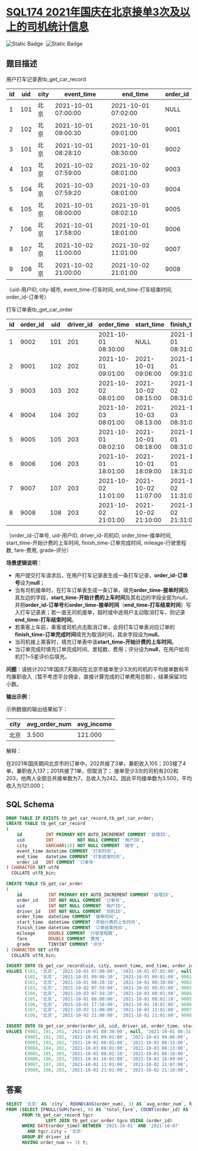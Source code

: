 # [SQL174 2021年国庆在北京接单3次及以上的司机统计信息](https://www.nowcoder.com/practice/992783fd80f746d49e790d33ee537c19?tpId=268&tqId=2290884&ru=%2Fpractice%2F992783fd80f746d49e790d33ee537c19&qru=%2Fta%2Fsql-factory-interview%2Fquestion-ranking&sourceUrl=%2Fexam%2Foj)

<div style="display:flex;">
  <img style="margin-right: 8px;" alt="Static Badge" src="https://img.shields.io/badge/%E9%9A%BE%E5%BA%A6-%E7%AE%80%E5%8D%95-%2351b8b8?style=flat">
  <img style="margin-right: 8px;" alt="Static Badge" src="https://img.shields.io/badge/%E6%95%B0%E6%8D%AE%E5%BA%93-%23b1b3b8?style=flat">
</div>


## 题目描述

用户打车记录表tb_get_car_record

| id   | uid  | city | event_time          | end_time            | order_id |
| ---- | ---- | ---- | ------------------- | ------------------- | -------- |
| 1    | 101  | 北京 | 2021-10-01 07:00:00 | 2021-10-01 07:02:00 | NULL     |
| 2    | 102  | 北京 | 2021-10-01 09:00:30 | 2021-10-01 09:01:00 | 9001     |
| 3    | 101  | 北京 | 2021-10-01 08:28:10 | 2021-10-01 08:30:00 | 9002     |
| 4    | 103  | 北京 | 2021-10-02 07:59:00 | 2021-10-02 08:01:00 | 9003     |
| 5    | 104  | 北京 | 2021-10-03 07:59:20 | 2021-10-03 08:01:00 | 9004     |
| 6    | 105  | 北京 | 2021-10-01 08:00:00 | 2021-10-01 08:02:10 | 9005     |
| 7    | 106  | 北京 | 2021-10-01 17:58:00 | 2021-10-01 18:01:00 | 9006     |
| 8    | 107  | 北京 | 2021-10-02 11:00:00 | 2021-10-02 11:01:00 | 9007     |
| 9    | 108  | 北京 | 2021-10-02 21:00:00 | 2021-10-02 21:01:00 | 9008     |

（uid-用户ID, city-城市, event_time-打车时间, end_time-打车结束时间, order_id-订单号）

打车订单表tb_get_car_order

| id   | order_id | uid  | driver_id | order_time          | start_time          | finish_time         | mileage | fare | grade |
| ---- | -------- | ---- | --------- | ------------------- | ------------------- | ------------------- | ------- | ---- | ----- |
| 1    | 9002     | 101  | 201       | 2021-10-01 08:30:00 | NULL                | 2021-10-01 08:31:00 | NULL    | NULL | NULL  |
| 2    | 9001     | 102  | 202       | 2021-10-01 09:01:00 | 2021-10-01 09:06:00 | 2021-10-01 09:31:00 | 10      | 41.5 | 5     |
| 3    | 9003     | 103  | 202       | 2021-10-02 08:01:00 | 2021-10-02 08:15:00 | 2021-10-02 08:31:00 | 11      | 41.5 | 4     |
| 4    | 9004     | 104  | 202       | 2021-10-03 08:01:00 | 2021-10-03 08:13:00 | 2021-10-03 08:31:00 | 7.5     | 22   | 4     |
| 5    | 9005     | 105  | 203       | 2021-10-01 08:02:10 | 2021-10-01 08:18:00 | 2021-10-01 08:31:00 | 15      | 44   | 5     |
| 6    | 9006     | 106  | 203       | 2021-10-01 18:01:00 | 2021-10-01 18:09:00 | 2021-10-01 18:31:00 | 8       | 25   | 5     |
| 7    | 9007     | 107  | 203       | 2021-10-02 11:01:00 | 2021-10-02 11:07:00 | 2021-10-02 11:31:00 | 9.9     | 30   | 5     |
| 8    | 9008     | 108  | 203       | 2021-10-02 21:01:00 | 2021-10-02 21:10:00 | 2021-10-02 21:31:00 | 13.2    | 38   | 4     |

（order_id-订单号, uid-用户ID, driver_id-司机ID, order_time-接单时间, start_time-开始计费的上车时间, finish_time-订单完成时间, mileage-行驶里程数, fare-费用, grade-评分）

**场景逻辑说明**：

- 用户提交打车请求后，在用户打车记录表生成一条打车记录，**order_id-订单号**设为**null**；
- 当有司机接单时，在打车订单表生成一条订单，填充**order_time-接单时间**及其左边的字段，**start_time-开始计费的上车时间**及其右边的字段全部为null，并把**order_id-订单号**和**order_time-接单时间**（**end_time-打车结束时间**）写入打车记录表；若一直无司机接单，超时或中途用户主动取消打车，则记录**end_time-打车结束时间**。
- 若乘客上车前，乘客或司机点击取消订单，会将打车订单表对应订单的**finish_time-订单完成时间**填充为取消时间，其余字段设为**null**。
- 当司机接上乘客时，填充订单表中该**start_time-开始计费的上车时间**。
- 当订单完成时填充订单完成时间、里程数、费用；评分设为**null**，在用户给司机打1~5星评价后填充。

**问题**：请统计2021年国庆7天期间在北京市接单至少3次的司机的平均接单数和平均兼职收入（暂不考虑平台佣金，直接计算完成的订单费用总额），结果保留3位小数。

**输出示例**：

示例数据的输出结果如下：

| city | avg_order_num | avg_income |
| ---- | ------------- | ---------- |
| 北京 | 3.500         | 121.000    |

解释：

在2021年国庆期间北京市的订单中，202共接了3单，兼职收入105；203接了4单，兼职收入137；201共接了1单，但取消了； 接单至少3次的司机有202和203，他两人全部总共接单数为7，总收入为242。因此平均接单数为3.500，平均收入为121.000；

## SQL Schema

```sql
DROP TABLE IF EXISTS tb_get_car_record,tb_get_car_order;
CREATE TABLE tb_get_car_record
(
    id         INT PRIMARY KEY AUTO_INCREMENT COMMENT '自增ID',
    uid        INT         NOT NULL COMMENT '用户ID',
    city       VARCHAR(10) NOT NULL COMMENT '城市',
    event_time datetime COMMENT '打车时间',
    end_time   datetime COMMENT '打车结束时间',
    order_id   INT COMMENT '订单号'
) CHARACTER SET utf8
  COLLATE utf8_bin;

CREATE TABLE tb_get_car_order
(
    id          INT PRIMARY KEY AUTO_INCREMENT COMMENT '自增ID',
    order_id    INT NOT NULL COMMENT '订单号',
    uid         INT NOT NULL COMMENT '用户ID',
    driver_id   INT NOT NULL COMMENT '司机ID',
    order_time  datetime COMMENT '接单时间',
    start_time  datetime COMMENT '开始计费的上车时间',
    finish_time datetime COMMENT '订单结束时间',
    mileage     DOUBLE COMMENT '行驶里程数',
    fare        DOUBLE COMMENT '费用',
    grade       TINYINT COMMENT '评分'
) CHARACTER SET utf8
  COLLATE utf8_bin;

INSERT INTO tb_get_car_record(uid, city, event_time, end_time, order_id)
VALUES (101, '北京', '2021-10-01 07:00:00', '2021-10-01 07:02:00', null),
       (102, '北京', '2021-10-01 09:00:30', '2021-10-01 09:01:00', 9001),
       (101, '北京', '2021-10-01 08:28:10', '2021-10-01 08:30:00', 9002),
       (103, '北京', '2021-10-02 07:59:00', '2021-10-02 08:01:00', 9003),
       (104, '北京', '2021-10-03 07:59:20', '2021-10-03 08:01:00', 9004),
       (105, '北京', '2021-10-01 08:00:00', '2021-10-01 08:02:10', 9005),
       (106, '北京', '2021-10-01 17:58:00', '2021-10-01 18:01:00', 9006),
       (107, '北京', '2021-10-02 11:00:00', '2021-10-02 11:01:00', 9007),
       (108, '北京', '2021-10-02 21:00:00', '2021-10-02 21:01:00', 9008);

INSERT INTO tb_get_car_order(order_id, uid, driver_id, order_time, start_time, finish_time, mileage, fare, grade)
VALUES (9002, 101, 201, '2021-10-01 08:30:00', null, '2021-10-01 08:31:00', null, null, null),
       (9001, 102, 202, '2021-10-01 09:01:00', '2021-10-01 09:06:00', '2021-10-01 09:31:00', 10.0, 41.5, 5),
       (9003, 103, 202, '2021-10-02 08:01:00', '2021-10-02 08:15:00', '2021-10-02 08:31:00', 11.0, 41.5, 4),
       (9004, 104, 202, '2021-10-03 08:01:00', '2021-10-03 08:13:00', '2021-10-03 08:31:00', 7.5, 22, 4),
       (9005, 105, 203, '2021-10-01 08:02:10', '2021-10-01 08:18:00', '2021-10-01 08:31:00', 15.0, 44, 5),
       (9006, 106, 203, '2021-10-01 18:01:00', '2021-10-01 18:09:00', '2021-10-01 18:31:00', 8.0, 25, 5),
       (9007, 107, 203, '2021-10-02 11:01:00', '2021-10-02 11:07:00', '2021-10-02 11:31:00', 9.9, 30, 5),
       (9008, 108, 203, '2021-10-02 21:01:00', '2021-10-02 21:10:00', '2021-10-02 21:31:00', 13.2, 38, 4);
```

## 答案

```sql
SELECT '北京' AS `city`, ROUND(AVG(order_num), 3) AS `avg_order_num`, ROUND(AVG(total_fare), 3) AS `avg_income`
FROM (SELECT IFNULL(SUM(fare), 0) AS `total_fare`, COUNT(order_id) AS `order_num`
      FROM tb_get_car_record tgcr
               LEFT JOIN tb_get_car_order tgco USING (order_id)
      WHERE DATE(order_time) BETWEEN '2021-10-01' AND '2021-10-07'
        AND tgcr.city = '北京'
      GROUP BY driver_id
      HAVING order_num >= 3) t;
```

